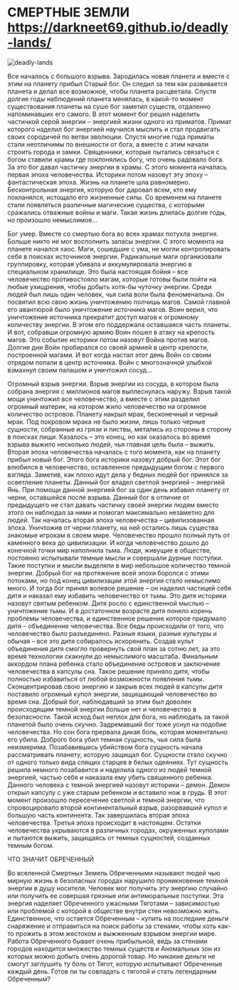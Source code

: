 # СМЕРТНЫЕ ЗЕМЛИ https://darkneet69.github.io/deadly-lands/
![deadly-lands](https://github.com/DARKNEET69/deadly-lands/blob/main/resources/pictures/art.png)

Все началось с большого взрыва. Зародилась новая планета и вместе с этим на планету прибыл Старый бог. Он следил за тем как развивается планета и делал все возможное, чтобы планета расцветала. Спустя долгие годы наблюдений планета менялась, в какой-то момент существования планеты на суше бог заметил существ, отдаленно напоминавших его самого. В этот момент бог решил наделить частичкой серой энергии – энергией жизни одного из приматов. Примат которого наделил бог энергией научился мыслить и стал продвигать своих сородичей по ветви эволюции. Спустя многие года приматы стали неотличимы по внешности от бога, а вместе с этим начали строить города и замки. Священники, которые пытались связаться с богом ставили храмы где поклонялись богу, что очень радовало бога. За это бог давал частичку энергии в храмы. С этого момента началась первая эпоха человечества. Историки потом назовут эту эпоху – фантастическая эпоха. Жизнь на планете шла равномерно. Бесконтрольная энергия, которую бог даровал всем, кто ему покланялся, истощало его жизненные силы. Со временем на планете стали появляться различные магические существа, с которыми сражались отважные войны и маги. Такая жизнь длилась долгие годы, но произошло немыслимое…

Бог умер. Вместе со смертью бога во всех храмах потухла энергия. Больше никто не мог восполнить запасы энергии. С этого момента на планете начался хаос. Маги, сошедшие с ума, не могли контролировать себя в поисках источников энергии. Радикальные маги организовали группировку, которая убивала и аккумулировала энергию в специальном хранилище. Это была настоящая бойня – все человечество противостояло магам, которые готовы были пойти на любые ухищрения, чтобы добыть хотя-бы чуточку энергии. Среди людей был лишь один человек, чья сила воли была феноменальна. Он посвятил всю свою жизнь уничтожению полчишь магов. Самой главной его авантюрой было уничтожение источника магов. Воин верил, что уничтожение источника прекратит доступ магов к огромному количеству энергии. В этом его поддержала оставшаяся часть планеты. И вот, собравши огромную армию Воин пошел в атаку на крепость магов. Это событие историки потом назовут Война против магов. Долгие дни Войн пробирался со своей армией в центр крепости, построенной магами. И вот когда настал этот день Войн со своим отрядом попали в центр источника. Войн с многозначной улыбкой взмахнул своим палашом и уничтожил сосуд…

Огромный взрыв энергии. Взрыв энергии из сосуда, в котором была собрана энергия с миллионов магов выплеснулась наружу. Взрыв такой мощи уничтожил все человечество, а вместе с этим разделил огромный материк, на котором жило человечество на огромное количество островов. Планету накрыл мрак, бесконечный и черный мрак. Под покровом мрака не было жизни, лишь только черные сущности, собранные из грязи и листвы, метались из стороны в сторону в поисках пищи. Казалось – это конец, но как оказалось во время взрыва выжило несколько людей, чья главная цель была – выжить. Вторая эпоха человечества началась с того момента, как на планету прибыл новый бог. Этого бога историки назовут добрый бог. Этот бог влюбился в человечество, оставленное предыдущим богом с первого взгляда. Заметив, как плохо идут дела у бедных людей бог принялся за осветление планеты. Данный бог владел светлой энергией – энергией Янь. При помощи данной энергией бог за один день избавил планету от черни, оставшейся после взрыва. Данный бог в отличие от предыдущего не стал давать частичку своей энергии людям вместо этого он наблюдал за ними и помогал максимально незаметно для людей. Так началась вторая эпоха человечества – цивилизованная эпоха. Уничтожив от черни планету, на ней остались лишь существа знакомые игрокам в своем мире. Человечество прошло полный путь от каменного века до цивилизации. И когда человечество дошло до конечной точки мир наполнила тьма. Люди, живущие в обществе, постоянно испытывали темные мысли и совершали дурные поступки. Такие поступки и мысли выделяли в мир небольшое количество темной энергии. Добрый бог на протяжение всей эпохи боролся с этими потоками, но под конец цивилизации этой энергии стало немыслимо много. И тогда бог принял волевое решение – он наделил частицей себя дитя и наказал ему избавить человечество от тьмы. Это дитя историки назовут святым ребенком. Дитя росло с единственной мыслью – уничтожение тьмы. И в достаточном возрасте дитя поняло корень проблемы человечества, и единственное решение которое придумало дитя – объединение человечества. Все беды происходили от того, что человечество было разъединено. Разные языки, разные культуры и обычая – все это дитя собиралось искоренить. Создав культ объединения дитя смогло провернуть свой план за сотню лет, за это время технологии скакнули до немыслимого масштаба. Финальным аккордом плана ребенка стало объединение островов и заключение человечества в капсулы сна. Такое решение приняло дитя, чтобы полностью избавиться от любой возможности появления тьмы. Сконцентрировав свою энергию и закрыв всех людей в капсулы дитя поставило огромный купол энергии, защищающий человечество во время сна. Добрый бог, наблюдавший за этим был доволен происходящим темной энергии больше нет и человечество в безопасности. Такой исход был неплох для бога, но наблюдать за такой планетой было очень скучно. Задремавший бог тоже уснул на подобие человечества. Но сон бога прервала дикая боль, которая моментально его убила. Доброго бога убил темная сущность, чья сила была неизмерима. Позабавившись убийством бога сущность начала рассматривать планету, которую защищал бог. Сущности стало скучно от одного только вида спящих старцев в белых одеяниях. Тут сущность решила немного позабавится и наделила одного из людей темной энергией, частью себя и наказала ему убить священного ребенка. Данного человека с темной энергией назовут историки – демон. Демон открыл капсулу с уже старым ребенком и вставило нож в грудь. В этот момент произошло пересечение светлой и темной энергии, что спровоцировало второй континентальный взрыв, разорвавший купол и большую часть континента. Так завершилась вторая эпоха человечества.
Третья эпоха происходит в настоящем. Остатки человечества укрываются в различных городах, окруженных куполами и пытаются выжить, защищаясь от темных сущностей, созданных темным богом. 


ЧТО ЗНАЧИТ ОБРЕЧЕННЫЙ

Во вселенной Смертных Земель Обреченными называют людей чью мирную жизнь в безопасных городах нарушило проникновение темной энергии в душу носителя. Человек мог получить эту энергию случайно или получить ее совершая грязные или антиморальные поступки. Эта энергия наделяет Обреченного ужасными Тяготами – зависимостью или проблемой с которой в обществе внутри стен невозможно жить. Единственное, что остается Обреченным – купить на последние деньги снаряжение и отправиться на поиск работы за стенами, чтобы хоть как-то прожить в этом жестоком и выжженным взрывом энергии мире. Работа Обреченного бывает очень прибыльной, ведь за стенами городов находится множество темных существ и Аномальных зон из которых можно добыть очень дорогой товар. Но никакие деньги не смогут заглушить ту боль от Тягот, которую испытывают Обреченные каждый день. Готов ли ты совладать с тяготой и стать легендарным Обреченным?
